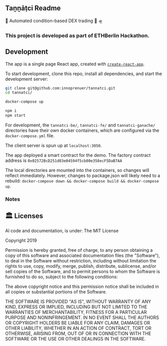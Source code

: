 <h2>Taṉṉāṭci Readme</h2>

:robot: Automated condition-based DEX trading :rocket: 🛸


### This project is developed as part of ETHBerlin Hackathon.

## Development

The app is a single page React app, created with [`create-react-app`](https://github.com/facebook/create-react-app).

To start development, clone this repo, install all dependencies, and start the development server:

```bash
git clone git@github.com:innoprenuer/tannatci.git
cd tannatci/

docker-compose up

npm i
npm start
```

For development, the `tannatci-be/`, `tannatci-fe/` and `tannatci-ganache/` directories have their own docker containers, which are configured via the `docker-compose.yml` file.

The client server is spun up at `localhost:3050`.

The app deployed a smart contract for the demo. The factory contract address is `0x02572BcD251d03e04594f5cb80e358ecF5DaB7AA`

The local directories are mounted into the containers, so changes will reflect immediately. However, changes to package.json will likely need to a rebuild: `docker-compose down && docker-compose build && docker-compose up`.

### Notes

## 🏛 Licenses

Al code and documentation, is under: The MIT License

Copyright 2019 <Tannatci>

Permission is hereby granted, free of charge, to any person obtaining a copy of this software and associated documentation files (the "Software"), to deal in the Software without restriction, including without limitation the rights to use, copy, modify, merge, publish, distribute, sublicense, and/or sell copies of the Software, and to permit persons to whom the Software is furnished to do so, subject to the following conditions:

The above copyright notice and this permission notice shall be included in all copies or substantial portions of the Software.

THE SOFTWARE IS PROVIDED "AS IS", WITHOUT WARRANTY OF ANY KIND, EXPRESS OR IMPLIED, INCLUDING BUT NOT LIMITED TO THE WARRANTIES OF MERCHANTABILITY, FITNESS FOR A PARTICULAR PURPOSE AND NONINFRINGEMENT. IN NO EVENT SHALL THE AUTHORS OR COPYRIGHT HOLDERS BE LIABLE FOR ANY CLAIM, DAMAGES OR OTHER LIABILITY, WHETHER IN AN ACTION OF CONTRACT, TORT OR OTHERWISE, ARISING FROM, OUT OF OR IN CONNECTION WITH THE SOFTWARE OR THE USE OR OTHER DEALINGS IN THE SOFTWARE.
